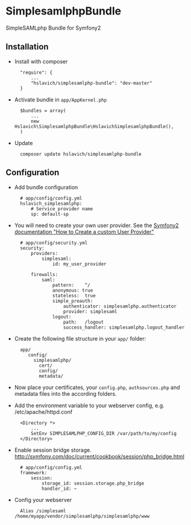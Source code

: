 SimplesamlphpBundle
===================

SimpleSAMLphp Bundle for Symfony2

## Installation

* Install with composer

        "require": {
            ...
            "hslavich/simplesamlphp-bundle": "dev-master"
        }

* Activate bundle in `app/AppKernel.php`

        $bundles = array(
            ...
            new Hslavich\SimplesamlphpBundle\HslavichSimplesamlphpBundle(),
        )

* Update

        composer update hslavich/simplesamlphp-bundle

## Configuration

* Add bundle configuration

        # app/config/config.yml
        hslavich_simplesamlphp:
            # Service provider name
            sp: default-sp

* You will need to create your own user provider. See the [Symfony2 documentation "How to Create a custom User Provider"](http://symfony.com/doc/current/cookbook/security/custom_provider.html)

        # app/config/security.yml
        security:
            providers:
                simplesaml:
                    id: my_user_provider

            firewalls:
                saml:
                    pattern:    ^/
                    anonymous: true
                    stateless:  true
                    simple_preauth:
                        authenticator: simplesamlphp.authenticator
                        provider: simplesaml
                    logout:
                        path:   /logout
                        success_handler: simplesamlphp.logout_handler

* Create the following file structure in your `app/` folder:

        app/
           config/
             simplesamlphp/
               cert/
               config/
               metadata/

* Now place your certificates, your `config.php`, `authsources.php` and metadata files into the according folders.

* Add the environment variable to your webserver config, e.g. /etc/apache/httpd.conf

        <Directory *>
            ...
            SetEnv SIMPLESAMLPHP_CONFIG_DIR /var/path/to/my/config
        </Directory>

* Enable session bridge storage. http://symfony.com/doc/current/cookbook/session/php_bridge.html

        # app/config/config.yml
        framework:
            session:
                storage_id: session.storage.php_bridge
                handler_id: ~

* Config your webserver

        Alias /simplesaml /home/myapp/vendor/simplesamlphp/simplesamlphp/www
